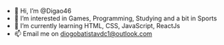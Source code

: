 - 👋 Hi, I’m @Digao46
- 👀 I’m interested in Games, Programming, Studying and a bit in Sports
- 🌱 I’m currently learning HTML, CSS, JavaScript, ReactJs
- 📫 Email me on diogobatistavdc1@outlook.com
